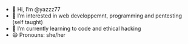 - 👋 Hi, I’m @yazzz77
- 👀 I’m interested in web developpemnt, programming and pentesting (self taught)
- 🌱 I’m currently learning to code and ethical hacking
- 😄 Pronouns: she/her

<!---
yazzz77/yazzz77 is a ✨ special ✨ repository because its `README.md` (this file) appears on your GitHub profile.
You can click the Preview link to take a look at your changes.
--->

